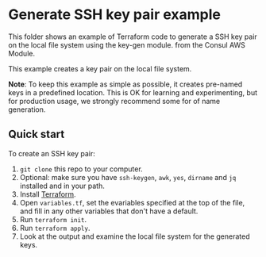 # Generate SSH key pair example 

This folder shows an example of Terraform code to generate a SSH key pair on the local file system using the key-gen module.
from the Consul AWS Module.

This example creates a key pair on the local file system.

**Note**: To keep this example as simple as possible, it creates pre-named keys in a predefined location. This is OK for learning and experimenting, but for 
production usage, we strongly recommend some for of name generation.

## Quick start

To create an SSH key pair:

1. `git clone` this repo to your computer.
1. Optional: make sure you have `ssh-keygen`, `awk`, `yes`, `dirname` and `jq` installed and in your path.
1. Install [Terraform](https://www.terraform.io/).
1. Open `variables.tf`, set the evariables specified at the top of the file, and fill in any other variables that
   don't have a default.
1. Run `terraform init`.
1. Run `terraform apply`.
1. Look at the output and examine the local file system for the generated keys.
